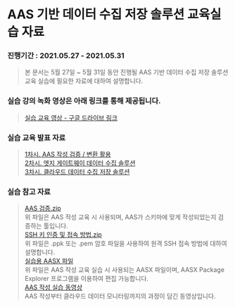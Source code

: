# AAS 기반 데이터 수집 저장 솔루션 교육실습 자료  
### 진행기간 : 2021.05.27 - 2021.05.31  
> 본 문서는 5월 27일 ~ 5월 31일 동안 진행될 AAS 기반 데이터 수집 저장 솔루션 교육 실습에 필요한 자료에 대하여 설명합니다.  

### 실습 강의 녹화 영상은 아래 링크를 통해 제공됩니다.
> [실습 교육 영상 - 구글 드라이브 링크](https://drive.google.com/drive/folders/1koFEYORpfzLd7ik5fJV2e3QTsVruPUIk?usp=sharing)  
  
### 실습 교육 발표 자료 ###
> [1차시. AAS 작성 검증 / 변환 활용](https://github.com/kosmo-nestfield/Education/blob/main/2.%20%EC%8B%A4%EC%8A%B5%20%EA%B5%90%EC%9C%A1%20%EC%98%81%EC%83%81%20%EB%B0%8F%20%EC%9E%90%EB%A3%8C/%5B%EA%B5%90%EC%9C%A1%EC%9E%90%EB%A3%8C%201%EC%B0%A8%EC%8B%9C%5D%20Asset%20Administration%20Shell%20%20%EC%9E%91%EC%84%B1-%EA%B2%80%EC%A6%9D%20%EB%B0%8F%20%EB%B3%80%ED%99%98-%ED%99%9C%EC%9A%A9.pdf)  
> [2차시. 엣지 게이트웨이 데이터 수집 솔루션](https://github.com/kosmo-nestfield/Education/blob/main/2.%20%EC%8B%A4%EC%8A%B5%20%EA%B5%90%EC%9C%A1%20%EC%98%81%EC%83%81%20%EB%B0%8F%20%EC%9E%90%EB%A3%8C/%5B%EA%B5%90%EC%9C%A1%EC%9E%90%EB%A3%8C%202%EC%B0%A8%EC%8B%9C%5D%20%EC%97%A3%EC%A7%80%20%EA%B2%8C%EC%9D%B4%ED%8A%B8%EC%9B%A8%EC%9D%B4%20%EB%8D%B0%EC%9D%B4%ED%84%B0%20%EC%88%98%EC%A7%91%20%EC%86%94%EB%A3%A8%EC%85%98.pdf)  
> [3차시. 클라우드 데이터 수집 저장 솔루션](https://github.com/kosmo-nestfield/Education/blob/main/2.%20%EC%8B%A4%EC%8A%B5%20%EA%B5%90%EC%9C%A1%20%EC%98%81%EC%83%81%20%EB%B0%8F%20%EC%9E%90%EB%A3%8C/%5B%EA%B5%90%EC%9C%A1%EC%9E%90%EB%A3%8C%203%EC%B0%A8%EC%8B%9C%5D%20%ED%81%B4%EB%9D%BC%EC%9A%B0%EB%93%9C%20%20%EB%8D%B0%EC%9D%B4%ED%84%B0%20%EC%88%98%EC%A7%91%20%EB%B0%8F%20%EC%A0%80%EC%9E%A5%20%EA%B5%90%EC%9C%A1.pptx)  

### 실습 참고 자료 
> [AAS 검증.zip](https://github.com/kosmo-nestfield/Education/blob/main/2.%20%EC%8B%A4%EC%8A%B5%20%EA%B5%90%EC%9C%A1%20%EC%98%81%EC%83%81%20%EB%B0%8F%20%EC%9E%90%EB%A3%8C/%EC%8B%A4%EC%8A%B5%20%EC%B0%B8%EA%B3%A0%20%EC%9E%90%EB%A3%8C/AAS%20%EA%B2%80%EC%A6%9D.zip)  
> 위 파일은 AAS 작성 교육 시 사용되며, AAS가 스키마에 맞게 작성되었는지 검증하는 툴입니다.  
> [SSH 키 인증 및 접속 방법.zip](https://github.com/kosmo-nestfield/Education/blob/main/2.%20%EC%8B%A4%EC%8A%B5%20%EA%B5%90%EC%9C%A1%20%EC%98%81%EC%83%81%20%EB%B0%8F%20%EC%9E%90%EB%A3%8C/%EC%8B%A4%EC%8A%B5%20%EC%B0%B8%EA%B3%A0%20%EC%9E%90%EB%A3%8C/SSH%20%ED%82%A4%EC%9D%B8%EC%A6%9D%20%EB%B0%8F%20%EC%A0%91%EC%86%8D%EB%B0%A9%EB%B2%95.zip)  
> 위 파일은 .ppk 또는 .pem 암호 파일을 사용하여 원격 SSH 접속 방법에 대하여 설명합니다.  
> [실습용 AASX 파일](https://github.com/kosmo-nestfield/Education/blob/main/2.%20%EC%8B%A4%EC%8A%B5%20%EA%B5%90%EC%9C%A1%20%EC%98%81%EC%83%81%20%EB%B0%8F%20%EC%9E%90%EB%A3%8C/%EC%8B%A4%EC%8A%B5%20%EC%B0%B8%EA%B3%A0%20%EC%9E%90%EB%A3%8C/%EC%8B%A4%EC%8A%B5%EC%9A%A9%20AASX%20%ED%8C%8C%EC%9D%BC.zip)  
> 위 파일은 AAS 작성 교육 실습 시 사용되는 AASX 파일이며, AASX Package Explorer 프로그램을 이용하여 편집 가능합니다.  
> [AAS 작성 실습 동영상](https://github.com/kosmo-nestfield/Education/tree/main/2.%20%EC%8B%A4%EC%8A%B5%20%EA%B5%90%EC%9C%A1%20%EC%98%81%EC%83%81%20%EB%B0%8F%20%EC%9E%90%EB%A3%8C/AAS%20%EC%9E%91%EC%84%B1%20%EB%B0%8F%20%ED%99%9C%EC%9A%A9%20%EA%B0%95%EC%9D%98%20%EC%B0%B8%EA%B3%A0%20%EB%8F%99%EC%98%81%EC%83%81)  
>AAS 작성부터 클라우드 데이터 모니터링까지의 과정이 담긴 동영상입니다.
  
